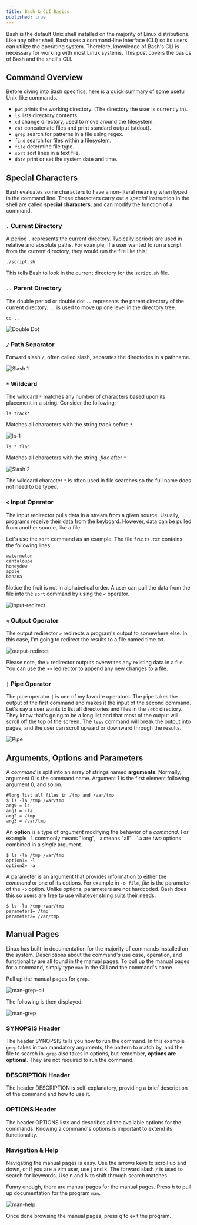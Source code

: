 ```yaml
---
title: Bash & CLI Basics
published: true
---
```


Bash is the default Unix shell installed on the majority of Linux distributions. Like any other shell, Bash uses a command-line interface (CLI) so its users can utilize the operating system. Therefore, knowledge of Bash's CLI is necessary for working with most Linux systems. This post covers the basics of Bash and the shell's CLI. 

## Command Overview
Before diving into Bash specifics, here is a quick summary of some useful Unix-like commands. 
- ```pwd``` prints the working directory. (The directory the user is currently in).
- ```ls``` lists directory contents. 
- ```cd``` change directory, used to move around the filesystem.
-  ```cat``` concatenate files and print standard output (stdout).
- ```grep``` search for patterns in a file using regex. 
- ```find``` search for files within a filesystem. 
- ```file``` determine file type.
- ```sort``` sort lines in a text file.
- ```date``` print or set the system date and time.

## Special Characters
Bash evaluates some characters to have a non-literal meaning when typed in the command line. These characters carry out a *special* instruction in the shell are called **special characters**, and can modify the function of a command.  

### ```.``` Current Directory
A period ```.``` represents the current directory. Typically periods are used in relative and absolute paths. For example, if a user wanted to run a script from the current directory, they would run the file like this:

```
./script.sh
```
This tells Bash to look in the current directory for the ```script.sh``` file. 
### ```..``` Parent Directory
The double period or double dot ```..``` represents the parent directory of the current directory. ```..``` is used to move up one level in the directory tree.

```
cd ..
```
![Double Dot](photos/Bash&CLI/doubledot.png)

### ```/``` Path Separator
Forward slash ```/```, often called slash, separates the directories in a pathname.

![Slash 1](photos/Bash&CLI/slash.png)

### ```*``` Wildcard
The wildcard ```*``` matches any number of characters based upon its placement in a string. Consider the following:

```
ls track*
```
Matches all characters with the string *track* before ```*```

![ls-1](photos/Bash&CLI/ls-1.png)

```
ls *.flac
```
Matches all characters with the string *.flac* after ```*```

![Slash 2](photos/Bash&CLI/slash-2.png)

The wildcard character ``` * ``` is often used in file searches so the full name does not need to be typed.

### ```<```  Input Operator
The input redirector pulls data in a stream from a given source. Usually, programs receive their data from the keyboard. However, data can be pulled from another source, like a file.

Let's use the ```sort``` command as an example. The file ```fruits.txt``` contains the following lines:

```
watermelon
cantaloupe
honeydew
apple
banana
``` 
Notice the fruit is not in alphabetical order. A user can pull the data from the file into the ``` sort ``` command by using the ``` < ``` operator.

![input-redirect](photos/Bash&CLI/input-redirect.png)

### ``` < ``` Output Operator
The output redirector ``` > ``` redirects a program's output to somewhere else. In this case, I'm going to redirect the results to a file named time.txt.

![output-redirect](photos/Bash&CLI/output-redirect.png)

Please note, the ``` > ``` redirector outputs overwrites any existing data in a file. You can use the ``` >> ``` redirector to append any new changes to a file.

### ``` | ``` Pipe Operator
The pipe operator ``` | ``` is one of my favorite operators. The pipe takes the output of the first command and makes it the input of the second command. Let's say a user wants to list all directories and files in the ``` /etc ``` directory. They know that's going to be a long list and that most of the output will scroll off the top of the screen. The ``` less ``` command will break the output into pages, and the user can scroll upward or downward through the results.   

![Pipe](photos/Bash&CLI/pipe.png)



## Arguments, Options and Parameters
A *command* is split into an array of strings named **arguments**. Normally, argument 0 is the command name. Argument 1 is the first element following argument 0, and so on.

```
#long list all files in /tmp and /var/tmp
$ ls -la /tmp /var/tmp 
arg0 = ls
arg1 = -la
arg2 = /tmp
arg3 = /var/tmp
```

An **option** is a type of *argument* modifying the behavior of a *command*. For example ```-l``` commonly means "long", ```-a``` means "all". ```-la``` are *two* options combined in a *single* argument.

```
$ ls -la /tmp /var/tmp
option1= -l
option2= -a
```

A [parameter](https://en.wikipedia.org/wiki/Parameter#Computing) is an argument that provides information to either the *command* or one of its options. For example in ```-o file```, *file* is the parameter of the ```-o``` option. Unlike options, parameters are not hardcoded. Bash does this so users are free to use whatever string suits their needs.

```
$ ls -la /tmp /var/tmp
parameter1= /tmp
parameter2= /var/tmp
```

## Manual Pages
Linux has built-in documentation for the majority of commands installed on the system. Descriptions about the command's use case, operation, and functionality are all found in the manual pages. To pull up the manual pages for a command, simply type ``` man ``` in the CLI and the command's name. 

Pull up the manual pages for ```grep```.

![man-grep-cli](photos/Bash&CLI/man-grep-cli.png)

The following is then displayed.

![man-grep](photos/Bash&CLI/man-grep.png)

### SYNOPSIS Header
The header SYNOPSIS tells you how to run the command. In this example 
``` grep ``` takes in two mandatory arguments, the pattern to match by, and the file to search in. ```grep``` also takes in options, but remember, **options are optional**. They are not required to run the command. 

### DESCRIPTION Header
The header DESCRIPTION is self-explanatory, providing a brief description of the command and how to use it.

### OPTIONS Header
The header OPTIONS lists and describes all the available options for the commands. Knowing a command's options is important to extend its functionality. 

### Navigation & Help
Navigating the manual pages is easy.  Use the arrows keys to scroll up and down, or if you are a vim user, use j and k. The forward slash ```/``` is used to search for keywords. Use n and N to shift through search matches. 

Funny enough, there are manual pages for the manual pages. Press h to pull up documentation for the program ```man```. 

![man-help](photos/Bash&CLI/help-man.png)

Once done browsing the manual pages, press q to exit the program.